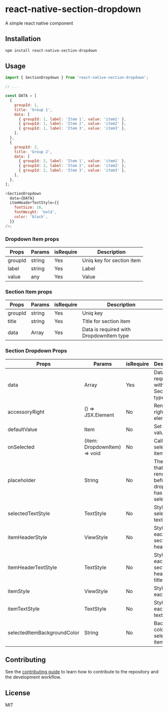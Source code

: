 # react-native-section-dropdown

A simple react native component

## Installation

```sh
npm install react-native-section-dropdown
```

## Usage

```js
import { SectionDropdown } from 'react-native-section-dropdown';

// ...

const DATA = [
  {
    groupId: 1,
    title: 'Group 1',
    data: [
      { groupId: 1, label: 'Item 1', value: 'item1' },
      { groupId: 1, label: 'Item 2', value: 'item2' },
      { groupId: 1, label: 'Item 3', value: 'item3' },
    ],
  },
  {
    groupId: 2,
    title: 'Group 2',
    data: [
      { groupId: 2, label: 'Item 1', value: 'item1' },
      { groupId: 2, label: 'Item 2', value: 'item2' },
      { groupId: 2, label: 'Item 3', value: 'item3' },
    ],
  },
];

<SectionDropdown
  data={DATA}
  itemHeaderTextStyle={{
    fontSize: 16,
    fontWeight: 'bold',
    color: 'black',
  }}
/>;
```

### Dropdown Item props

| Props   | Params | isRequire | Description               |
|---------|--------|-----------|---------------------------|
| groupId | string | Yes       | Uniq key for section item |
| label   | string | Yes       | Label                     |
| value   | any    | Yes       | Value                     |

### Section Item props

| Props   | Params | isRequire | Description                             |
|---------|--------|-----------|-----------------------------------------|
| groupId | string | Yes       | Uniq key                                |
| title   | string | Yes       | Title for section item                  |
| data    | Array  | Yes       | Data is required with DropdownItem type |

### Section Dropdown Props

| Props                       | Params                       | isRequire | Description                                                        |
|-----------------------------|------------------------------|-----------|--------------------------------------------------------------------|
| data                        | Array                        | Yes       | Data is required with SectionItem type                             |
| accessoryRight              | () => JSX.Element            | No        | Render of right element                                            |
| defaultValue                | Item                         | No        | Set default value                                                  |
| onSelected                  | (item: DropdownItem) => void | No        | Callback for selected item                                         |
| placeholder                 | String                       | No        | The string that will be rendered before dropdown has been selected |
| selectedTextStyle           | TextStyle                    | No        | Styling for selected text                                          |
| itemHeaderStyle             | ViewStyle                    | No        | Styling for each section header                                    |
| itemHeaderTextStyle         | TextStyle                    | No        | Styling for each section header text title                         |
| itemStyle                   | ViewStyle                    | No        | Styling for each item                                              |
| itemTextStyle               | TextStyle                    | No        | Styling for each item text                                         |
| selectedItemBackgroundColor | String                       | No        | Background color for selected item                                 |

## Contributing

See the [contributing guide](CONTRIBUTING.md) to learn how to contribute to the repository and the development workflow.

## License

MIT
